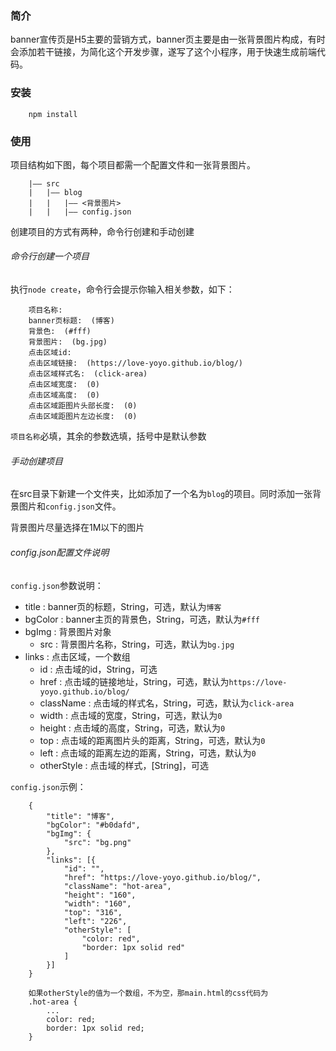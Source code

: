 ### 简介

banner宣传页是H5主要的营销方式，banner页主要是由一张背景图片构成，有时会添加若干链接，为简化这个开发步骤，遂写了这个小程序，用于快速生成前端代码。

### 安装

```
    npm install
```

### 使用

项目结构如下图，每个项目都需一个配置文件和一张背景图片。

```
    |—— src
    |   |—— blog
    |   |   |—— <背景图片>
    |   |   |—— config.json
```

创建项目的方式有两种，命令行创建和手动创建

###### 命令行创建一个项目

执行`node create`，命令行会提示你输入相关参数，如下：

```
    项目名称:  
    banner页标题:  (博客)
    背景色:  (#fff)
    背景图片:  (bg.jpg)
    点击区域id:
    点击区域链接:  (https://love-yoyo.github.io/blog/)
    点击区域样式名:  (click-area)
    点击区域宽度:  (0)
    点击区域高度:  (0)
    点击区域距图片头部长度:  (0)
    点击区域距图片左边长度:  (0)
```

`项目名称`必填，其余的参数选填，括号中是默认参数

###### 手动创建项目

在src目录下新建一个文件夹，比如添加了一个名为`blog`的项目。同时添加一张背景图片和`config.json`文件。

背景图片尽量选择在1M以下的图片

###### config.json配置文件说明

`config.json`参数说明：

* title : banner页的标题，String，可选，默认为`博客`
* bgColor : banner主页的背景色，String，可选，默认为`#fff`
* bgImg : 背景图片对象
    * src : 背景图片名称，String，可选，默认为`bg.jpg`
* links : 点击区域，一个数组
    * id : 点击域的id，String，可选
    * href : 点击域的链接地址，String，可选，默认为`https://love-yoyo.github.io/blog/`
    * className : 点击域的样式名，String，可选，默认为`click-area`
    * width : 点击域的宽度，String，可选，默认为`0`
    * height : 点击域的高度，String，可选，默认为`0`
    * top : 点击域的距离图片头的距离，String，可选，默认为`0`
    * left : 点击域的距离左边的距离，String，可选，默认为`0`
    * otherStyle : 点击域的样式，[String]，可选

`config.json`示例：

```
    {
        "title": "博客",
        "bgColor": "#b0dafd",
        "bgImg": {
            "src": "bg.png"
        },
        "links": [{
            "id": "",
            "href": "https://love-yoyo.github.io/blog/",
            "className": "hot-area",
            "height": "160",
            "width": "160",
            "top": "316",
            "left": "226",
            "otherStyle": [
                "color: red",
                "border: 1px solid red"
            ]
        }]
    }

    如果otherStyle的值为一个数组，不为空，那main.html的css代码为
    .hot-area {
        ...
        color: red;
        border: 1px solid red;
    }
```

